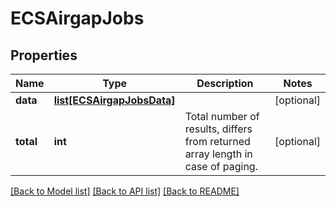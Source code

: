 # ECSAirgapJobs

## Properties
Name | Type | Description | Notes
------------ | ------------- | ------------- | -------------
**data** | [**list[ECSAirgapJobsData]**](ECSAirgapJobsData.md) |  | [optional] 
**total** | **int** | Total number of results, differs from returned array length in case of paging. | [optional] 

[[Back to Model list]](../README.md#documentation-for-models) [[Back to API list]](../README.md#documentation-for-api-endpoints) [[Back to README]](../README.md)


